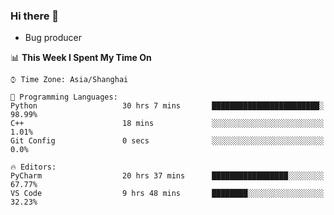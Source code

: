 ### Hi there 👋
* Bug producer
<!--START_SECTION:waka-->
📊 **This Week I Spent My Time On** 

```text
⌚︎ Time Zone: Asia/Shanghai

💬 Programming Languages: 
Python                   30 hrs 7 mins       ████████████████████████░   98.99% 
C++                      18 mins             ░░░░░░░░░░░░░░░░░░░░░░░░░   1.01% 
Git Config               0 secs              ░░░░░░░░░░░░░░░░░░░░░░░░░   0.0%

🔥 Editors: 
PyCharm                  20 hrs 37 mins      █████████████████░░░░░░░░   67.77% 
VS Code                  9 hrs 48 mins       ████████░░░░░░░░░░░░░░░░░   32.23%

```


<!--END_SECTION:waka-->
